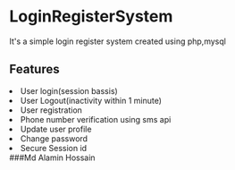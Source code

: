 # LoginRegisterSystem
<p>It's a simple login register system created using php,mysql</p>
<h2>Features</h2>
<li>
  User login(session bassis)
</li>
<li>
  User Logout(inactivity within 1 minute)
</li>
<li>
  User registration
</li>
<li>Phone number verification using sms api</li>  
<li>
  Update user profile
</li>
<li>
  Change password
</li> 
<li>
  Secure Session id
</li>
###Md Alamin Hossain

